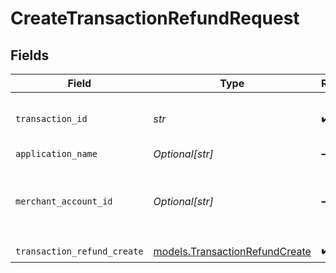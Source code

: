 # CreateTransactionRefundRequest


## Fields

| Field                                                                  | Type                                                                   | Required                                                               | Description                                                            | Example                                                                |
| ---------------------------------------------------------------------- | ---------------------------------------------------------------------- | ---------------------------------------------------------------------- | ---------------------------------------------------------------------- | ---------------------------------------------------------------------- |
| `transaction_id`                                                       | *str*                                                                  | :heavy_check_mark:                                                     | N/A                                                                    | 7099948d-7286-47e4-aad8-b68f7eb44591                                   |
| `application_name`                                                     | *Optional[str]*                                                        | :heavy_minus_sign:                                                     | N/A                                                                    |                                                                        |
| `merchant_account_id`                                                  | *Optional[str]*                                                        | :heavy_minus_sign:                                                     | The ID of the merchant account to use for this request.                | default                                                                |
| `transaction_refund_create`                                            | [models.TransactionRefundCreate](../models/transactionrefundcreate.md) | :heavy_check_mark:                                                     | N/A                                                                    |                                                                        |